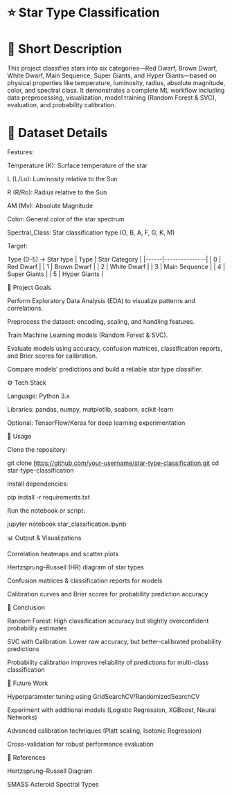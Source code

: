 # ⭐ Star Type Classification


# 📌 Short Description

This project classifies stars into six categories—Red Dwarf, Brown Dwarf, White Dwarf, Main Sequence, Super Giants, and Hyper Giants—based on physical properties like temperature, luminosity, radius, absolute magnitude, color, and spectral class. It demonstrates a complete ML workflow including data preprocessing, visualization, model training (Random Forest & SVC), evaluation, and probability calibration.

# 📂 Dataset Details

Features:

Temperature (K): Surface temperature of the star

L (L/Lo): Luminosity relative to the Sun

R (R/Ro): Radius relative to the Sun

AM (Mv): Absolute Magnitude

Color: General color of the star spectrum

Spectral_Class: Star classification type (O, B, A, F, G, K, M)

Target:

Type (0–5) → Star type
| Type | Star Category |
|------|---------------|
| 0 | Red Dwarf |
| 1 | Brown Dwarf |
| 2 | White Dwarf |
| 3 | Main Sequence |
| 4 | Super Giants |
| 5 | Hyper Giants |

🎯 Project Goals

Perform Exploratory Data Analysis (EDA) to visualize patterns and correlations.

Preprocess the dataset: encoding, scaling, and handling features.

Train Machine Learning models (Random Forest & SVC).

Evaluate models using accuracy, confusion matrices, classification reports, and Brier scores for calibration.

Compare models’ predictions and build a reliable star type classifier.

⚙️ Tech Stack

Language: Python 3.x

Libraries: pandas, numpy, matplotlib, seaborn, scikit-learn

Optional: TensorFlow/Keras for deep learning experimentation

🚀 Usage

Clone the repository:

git clone https://github.com/your-username/star-type-classification.git
cd star-type-classification


Install dependencies:

pip install -r requirements.txt


Run the notebook or script:

jupyter notebook star_classification.ipynb

📊 Output & Visualizations

Correlation heatmaps and scatter plots

Hertzsprung–Russell (HR) diagram of star types

Confusion matrices & classification reports for models

Calibration curves and Brier scores for probability prediction accuracy

📝 Conclusion

Random Forest: High classification accuracy but slightly overconfident probability estimates

SVC with Calibration: Lower raw accuracy, but better-calibrated probability predictions

Probability calibration improves reliability of predictions for multi-class classification

🚀 Future Work

Hyperparameter tuning using GridSearchCV/RandomizedSearchCV

Experiment with additional models (Logistic Regression, XGBoost, Neural Networks)

Advanced calibration techniques (Platt scaling, Isotonic Regression)

Cross-validation for robust performance evaluation

📌 References

Hertzsprung–Russell Diagram

SMASS Asteroid Spectral Types
